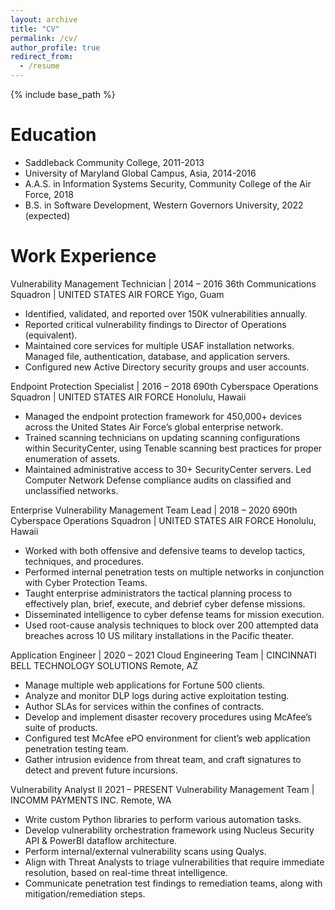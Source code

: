 ```yaml
---
layout: archive
title: "CV"
permalink: /cv/
author_profile: true
redirect_from:
  - /resume
---
```


{% include base_path %}

Education
======
* Saddleback Community College, 2011-2013
* University of Maryland Global Campus, Asia, 2014-2016
* A.A.S. in Information Systems Security, Community College of the Air Force, 2018
* B.S. in Software Development, Western Governors University, 2022 (expected)

Work Experience
======
Vulnerability Management Technician | 2014 – 2016
36th Communications Squadron | UNITED STATES AIR FORCE
Yigo, Guam
* Identified, validated, and reported over 150K vulnerabilities annually.
* Reported critical vulnerability findings to Director of Operations (equivalent).
* Maintained core services for multiple USAF installation networks. Managed file, authentication, database, and application servers.
* Configured new Active Directory security groups and user accounts.

Endpoint Protection Specialist | 2016 – 2018
690th Cyberspace Operations Squadron | UNITED STATES AIR FORCE
Honolulu, Hawaii
* Managed the endpoint protection framework for 450,000+ devices across the United States Air Force’s global enterprise network.
* Trained scanning technicians on updating scanning configurations within SecurityCenter, using Tenable scanning best practices for proper enumeration of assets.
* Maintained administrative access to 30+ SecurityCenter servers.
Led Computer Network Defense compliance audits on classified and unclassified networks.

Enterprise Vulnerability Management Team Lead | 2018 – 2020
690th Cyberspace Operations Squadron | UNITED STATES AIR FORCE
Honolulu, Hawaii
* Worked with both offensive and defensive teams to develop tactics, techniques, and procedures.
* Performed internal penetration tests on multiple networks in conjunction with Cyber Protection Teams.
* Taught enterprise administrators the tactical planning process to effectively plan, brief, execute, and debrief cyber defense missions.
* Disseminated intelligence to cyber defense teams for mission execution.
* Used root-cause analysis techniques to block over 200 attempted data breaches across 10 US military installations in the Pacific theater.

Application Engineer | 2020 – 2021
Cloud Engineering Team | CINCINNATI BELL TECHNOLOGY SOLUTIONS
Remote, AZ
* Manage multiple web applications for Fortune 500 clients.
* Analyze and monitor DLP logs during active exploitation testing.
* Author SLAs for services within the confines of contracts.
* Develop and implement disaster recovery procedures using McAfee’s suite of products.
* Configured test McAfee ePO environment for client’s web application penetration testing team.
* Gather intrusion evidence from threat team, and craft signatures to detect and prevent future incursions.

Vulnerability Analyst II 2021 – PRESENT
Vulnerability Management Team | INCOMM PAYMENTS INC.
Remote, WA
* Write custom Python libraries to perform various automation tasks.
* Develop vulnerability orchestration framework using Nucleus Security API & PowerBI dataflow architecture.
* Perform internal/external vulnerability scans using Qualys.
* Align with Threat Analysts to triage vulnerabilities that require immediate resolution, based on real-time threat intelligence.
* Communicate penetration test findings to remediation teams, along with mitigation/remediation steps.



<!-- Skills
======
* Skill 1
* Skill 2
  * Sub-skill 2.1
  * Sub-skill 2.2
  * Sub-skill 2.3
* Skill 3

 Publications
======
  <ul>{% for post in site.publications %}
    {% include archive-single-cv.html %}
  {% endfor %}</ul>
  
Talks
======
  <ul>{% for post in site.talks %}
    {% include archive-single-talk-cv.html %}
  {% endfor %}</ul>
  
Teaching
======
  <ul>{% for post in site.teaching %}
    {% include archive-single-cv.html %}
  {% endfor %}</ul>
   
 Service and leadership
======
* Currently signed in to 43 different slack teams -->
